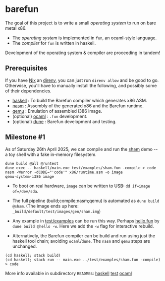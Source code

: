 # barefun

The goal of this project is to write a small _operating system_ to run on bare metal x86.

- The _operating system_ is implemented in `fun`, an ocaml-style language.
- The _compiler_ for `fun` is written in haskell.

Development of the operating system & compiler are proceeding in tandem!

## Prerequisites

If you have [Nix](https://nixos.org/) an [direnv](https://direnv.net/), you can
just run `direnv allow` and be good to go. Otherwise, you'll have to manually
install the following, and possibly some of their dependencies.

- [haskell](https://www.haskell.org) : To build the Barefun compiler which generates x86 ASM.
- [nasm](https://www.nasm.us/) : Assembly of the generated x86 and the Barefun runtime.
- [qemu](https://www.qemu.org/) : Emulation of assembled i386 image.
- (optional) [ocaml](https://ocaml.org) : `.fun` development.
- (optional) [dune](https://dune.build/install) : Barefun development and testing.

## Milestone #1

As of Saturday 26th April 2025, we can compile and run the
[sham](test/examples/sham.fun) demo -- a toy shell with a fake in-memory filesystem.

```
dune build @all @runtest
dune exec -- haskell/main.exe test/examples/sham.fun -compile > code
nasm -Werror -dCODE="'code'" x86/runtime.asm -o image
qemu-system-i386 image
```

- To boot on real hardware, `image` can be written to USB: `dd if=image of=/dev/sda`.

- The full pipeline (build;compile;nasm;qemu) is automated as `dune build @sham`. (The image ends up here: `_build/default/test/images/gen/sham.img`)

- Any example in [test/examples](test/examples) can be run this way. Perhaps [hello.fun](test/examples/hello.fun) by `dune build @hello -w`. Here we add the `-w` flag for interactive rebuild.

- Alternatively, the Barefun compiler can be build and run using just the haskell tool chain; avoiding `ocaml`/`dune`. The `nasm` and `qemu` steps are unchanged.

```
(cd haskell; stack build)
(cd haskell; stack run -- main.exe ../test/examples/sham.fun -compile) > code
```

More info available in subdirectory `README`s:
[haskell](./haskell/README.md)
[test](./test/README.md)
[ocaml](./ocaml/README.md)
